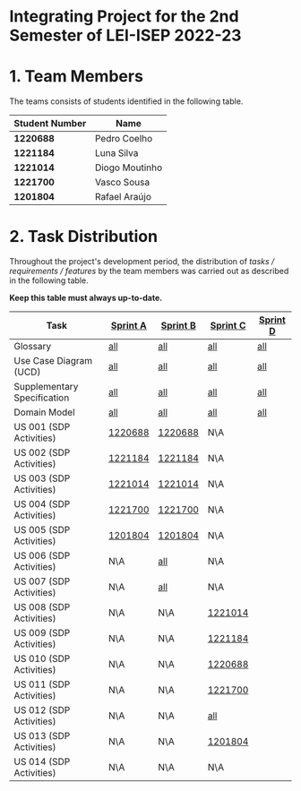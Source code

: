 # Integrating Project for the 2nd Semester of LEI-ISEP 2022-23

# 1. Team Members

The teams consists of students identified in the following table.

| Student Number | Name           |
|----------------|----------------|
| **1220688**    | Pedro Coelho   |
| **1221184**    | Luna Silva     |
| **1221014**    | Diogo Moutinho |
| **1221700**    | Vasco Sousa    |
| **1201804**    | Rafael Araújo  |

# 2. Task Distribution ###

Throughout the project's development period, the distribution of _tasks / requirements / features_ by the team members
was carried out as described in the following table.

**Keep this table must always up-to-date.**

| Task                        | [Sprint A](sprintA/Readme.md)                                                              | [Sprint B](sprintB/Readme.md)                                                              | [Sprint C](sprintC/Readme.md)                                                              | [Sprint D](sprintD/Readme.md)                                                              |
|-----------------------------|--------------------------------------------------------------------------------------------|--------------------------------------------------------------------------------------------|--------------------------------------------------------------------------------------------|--------------------------------------------------------------------------------------------|
| Glossary                    | [all](sprintA/global-artifacts/01.requirements-engineering/glossary.md)                    | [all](sprintB/global-artifacts/01.requirements-engineering/glossary.md)                    | [all](sprintC/global-artifacts/01.requirements-engineering/glossary.md)                    | [all](sprintD/global-artifacts/01.requirements-engineering/glossary.md)                    |
| Use Case Diagram (UCD)      | [all](sprintA/global-artifacts/01.requirements-engineering/use-case-diagram.md)            | [all](sprintB/global-artifacts/01.requirements-engineering/use-case-diagram.md)            | [all](sprintC/global-artifacts/01.requirements-engineering/use-case-diagram.md)            | [all](sprintD/global-artifacts/01.requirements-engineering/use-case-diagram.md)            |
| Supplementary Specification | [all](sprintA/global-artifacts/01.requirements-engineering/supplementary-specification.md) | [all](sprintB/global-artifacts/01.requirements-engineering/supplementary-specification.md) | [all](sprintC/global-artifacts/01.requirements-engineering/supplementary-specification.md) | [all](sprintD/global-artifacts/01.requirements-engineering/supplementary-specification.md) |
| Domain Model                | [all](sprintA/global-artifacts/02.analysis/Readme.md)                                      | [all](sprintB/global-artifacts/02.analysis/Readme.md)                                      | [all](sprintC/global-artifacts/02.analysis/Readme.md)                                      | [all](sprintD/global-artifacts/02.analysis/Readme.md)                                      |
| US 001 (SDP Activities)     | [1220688](sprintA/US01/Readme.md)                                                          | [1220688](sprintB/US01/Readme.md)                                                          |     N\A                                                                                       |                                                                                            |
| US 002 (SDP Activities)     | [1221184](sprintA/US02/Readme.md)                                                          | [1221184](sprintB/US02/Readme.md)                                                          |   N\A                                                                                         |                                                                                            |
| US 003 (SDP Activities)     | [1221014](sprintA/US03/Readme.md)                                                          | [1221014](sprintB/US03/Readme.md)                                                          |     N\A                                                                                       |                                                                                            |
| US 004 (SDP Activities)     | [1221700](sprintA/US04/Readme.md)                                                          | [1221700](sprintB/US04/Readme.md)                                                          |     N\A                                                                                       |                                                                                            |
| US 005 (SDP Activities)     | [1201804](sprintA/US05/Readme.md)                                                          | [1201804](sprintB/US05/Readme.md)                                                          |     N\A                                                                                       |                                                                                            |
| US 006 (SDP Activities)     | N\A                                                                                        | [all](sprintB/US06/Readme.md)                                                              |  N\A                                                                                          |                                                                                            |
| US 007 (SDP Activities)     | N\A                                                                                        | [all](sprintB/US07/Readme.md)                                                              |    N\A                                                                                        |                                                                                            |
| US 008 (SDP Activities)     | N\A                                                                                        | N\A                                                                                        | [1221014](sprintC/US08/Readme.md)                                                          |                                                                                            |
| US 009 (SDP Activities)     | N\A                                                                                        | N\A                                                                                        | [1221184](sprintC/US09/Readme.md)                                                          |                                                                                            |
| US 010 (SDP Activities)     | N\A                                                                                        | N\A                                                                                        | [1220688](sprintC/US10/Readme.md)                                                          |                                                                                            |
| US 011 (SDP Activities)     | N\A                                                                                        | N\A                                                                                        | [1221700](sprintC/US11/Readme.md)                                                          |                                                                                            |
| US 012 (SDP Activities)     | N\A                                                                                        | N\A                                                                                        | [all](sprintC/US12/Readme.md)                                                              |                                                                                            |
| US 013 (SDP Activities)     | N\A                                                                                        | N\A                                                                                        | [1201804](sprintC/US13/Readme.md)                                                              |                                                                                            |
| US 014 (SDP Activities)     | N\A                                                                                        | N\A                                                                                        | N\A                                                              |                                                                                            |


